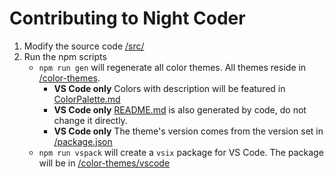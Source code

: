 # Contributing to Night Coder

1. Modify the source code [/src/](/src/)
2. Run the npm scripts
   - `npm run gen` will regenerate all color themes. All themes reside in [/color-themes](/color-themes/).
     - **VS Code only** Colors with description will be featured in [ColorPalette.md](/color-themes/vscode/ColorPalette.md)
     - **VS Code only** [README.md](/color-themes/vscode/README.md) is also generated by code, do not change it directly.
     - **VS Code only** The theme's version comes from the version set in [/package.json](/package.json)
   - `npm run vspack` will create a `vsix` package for VS Code. The package will be in [/color-themes/vscode](/color-themes/vscode/)
